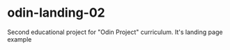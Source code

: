 # odin-landing-02
Second educational project for "Odin Project" curriculum. It's landing page example
